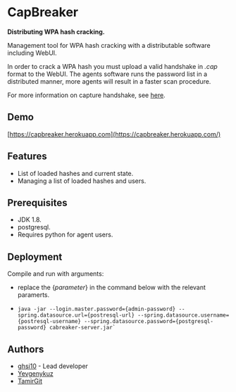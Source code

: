 # CapBreaker

**Distributing WPA hash cracking.**

Management tool for WPA hash cracking with a distributable software including WebUI.

In order to crack a WPA hash you must upload a valid handshake in  _.cap_  format to the WebUI. The agents software runs the password list in a distributed manner, more agents will result in a faster scan procedure.

For more information on capture handshake, see  [here](https://www.kalitutorials.net/2014/06/hack-wpa-2-psk-capturing-handshake.html).

## Demo

[https://capbreaker.herokuapp.com](https://capbreaker.herokuapp.com/)

## Features

-   List of loaded hashes and current state.
-   Managing a list of loaded hashes and users.

## Prerequisites

-   JDK 1.8.
-   postgresql.
-   Requires python for agent users.

## Deployment

Compile and run with arguments:
- replace the {*parameter*} in the command below with the relevant paramerts.
-     java -jar --login.master.password={admin-password} --spring.datasource.url={postresql-url} --spring.datasource.username={postresql-username} --spring.datasource.password={postgresql-password} cabreaker-server.jar`

## Authors

-   [ghsi10](https://github.com/ghsi10)  - Lead developer
-   [Yevgenykuz](https://github.com/Yevgenykuz)
-   [TamirGit](https://github.com/TamirGit)

